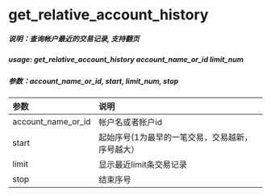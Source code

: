 # get_relative_account_history

##### 说明：查询帐户最近的交易记录, 支持翻页

##### usage: get_relative_account_history account_name_or_id limit_num 

##### 参数：account_name_or_id, start, limit_num, stop

| 参数 | 说明 |
| :--- | :--- |
| account_name_or_id | 帐户名或者帐户id |
| start | 起始序号\(1为最早的一笔交易，交易越新，序号越大） |
| limit | 显示最近limit条交易记录 |
| stop | 结束序号 |




